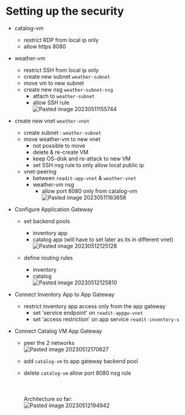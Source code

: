 # Setting up the security
- catalog-vm
	- restrict RDP from local ip only
	- allow https 8080
- weather-vm
	- restrict SSH from local ip only
	- create new subnet `weather-subnet`
	- move vm to new subnet
	- create new nsg `weather-subnet-nsg`
		- attach to `weather-subnet`
		- allow SSH rule<br>
	![Pasted image 20230511155744](https://github.com/salman-cissp/Deploy.WebApp.to.Azure/assets/134168108/6d59b067-fadf-4d54-80db-a822ac66a649)


- create new vnet `weather-vnet`
	- create subnet : `weather-subnet`
	- move weather-vm to new vnet
		- not possible to move
		- delete & re-create VM
		- keep OS-disk and re-attack to new VM
		- set SSH nsg rule to only allow local public ip
	- vnet-peering
		- between `readit-app-vnet` &  `weather-vnet`
		- weather-vm nsg
			- allow port 8080 only from catalog-vm<br>
		![Pasted image 20230511163658](https://github.com/salman-cissp/Deploy.WebApp.to.Azure/assets/134168108/9d5c15e9-5985-4823-a329-8f42465ca6ce)

		 
 - Configure Application Gateway
	 - set backend pools
		 - inventory app
		 - catalog app (will have to set later as its in different vnet)<br>
		![Pasted image 20230512125128](https://github.com/salman-cissp/Deploy.WebApp.to.Azure/assets/134168108/503ce7df-6ecb-45b8-a227-6d6e4341f267)

	- define routing rules
		- inventory
		- catalog<br>
		![Pasted image 20230512125810](https://github.com/salman-cissp/Deploy.WebApp.to.Azure/assets/134168108/57ccb470-940e-4c99-8dee-b612f89a623e)

- Connect Inventory App to App Gateway
	- restrict inventory app access only from the app gateway
		- set 'service endpoint' on `readit-appgw-vnet`
		- set 'access restriction' on app service `readit-inventory-s`
		
- Connect Catalog VM App Gateway
	- peer the 2 networks<br>
	![Pasted image 20230512170627](https://github.com/salman-cissp/Deploy.WebApp.to.Azure/assets/134168108/fe9573a4-e7e4-4d5f-aca5-ba6d862f0eb7)

	- add ```catalog-vm``` to app gateway backend pool
	- delete ```catalog-vm``` allow port 8080 nsg rule<br> <br><br><br>
	Architecture so far:<br>
	![Pasted image 20230512194942](https://github.com/salman-cissp/Deploy.WebApp.to.Azure/assets/134168108/61e47d49-c873-458e-b97e-1ac63a66c003)
	
